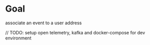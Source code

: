 # Goal
associate an event to a user address

// TODO: setup open telemetry, kafka and docker-compose for dev environment
